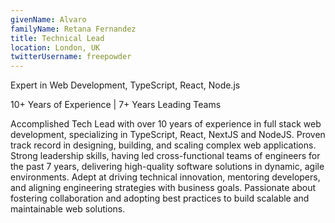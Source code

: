 ```yaml
---
givenName: Alvaro
familyName: Retana Fernandez
title: Technical Lead
location: London, UK
twitterUsername: freepowder
---
```


Expert in Web Development, TypeScript, React, Node.js

10+ Years of Experience | 7+ Years Leading Teams

Accomplished Tech Lead with over 10 years of experience in full stack web development, specializing in TypeScript, React, NextJS and NodeJS. Proven track record in designing, building, and scaling complex web applications. Strong leadership skills, having led cross-functional teams of engineers for the past 7 years, delivering high-quality software solutions in dynamic, agile environments. Adept at driving technical innovation, mentoring developers, and aligning engineering strategies with business goals. Passionate about fostering collaboration and adopting best practices to build scalable and maintainable web solutions.
